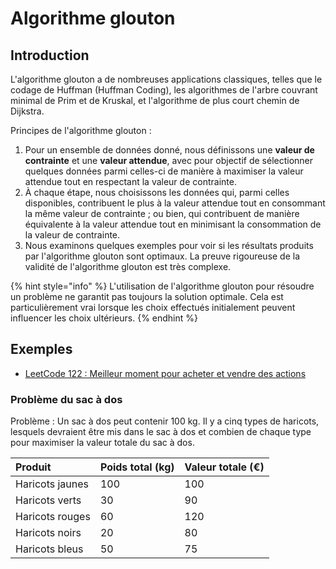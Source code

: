 # Algorithme glouton

## Introduction

L'algorithme glouton a de nombreuses applications classiques, telles que le codage de Huffman (Huffman Coding), les algorithmes de l'arbre couvrant minimal de Prim et de Kruskal, et l'algorithme de plus court chemin de Dijkstra.

Principes de l'algorithme glouton :

1. Pour un ensemble de données donné, nous définissons une **valeur de contrainte** et une **valeur attendue**, avec pour objectif de sélectionner quelques données parmi celles-ci de manière à maximiser la valeur attendue tout en respectant la valeur de contrainte.
2. À chaque étape, nous choisissons les données qui, parmi celles disponibles, contribuent le plus à la valeur attendue tout en consommant la même valeur de contrainte ; ou bien, qui contribuent de manière équivalente à la valeur attendue tout en minimisant la consommation de la valeur de contrainte.
3. Nous examinons quelques exemples pour voir si les résultats produits par l'algorithme glouton sont optimaux. La preuve rigoureuse de la validité de l'algorithme glouton est très complexe.

{% hint style="info" %}
L'utilisation de l'algorithme glouton pour résoudre un problème ne garantit pas toujours la solution optimale. Cela est particulièrement vrai lorsque les choix effectués initialement peuvent influencer les choix ultérieurs.
{% endhint %}

## Exemples

* [LeetCode 122 : Meilleur moment pour acheter et vendre des actions](https://github.com/StoneYunZhao/algorithm/blob/master/src/main/java/com/zhaoyun/leetcode/greedy/LT122.java)

### Problème du sac à dos

Problème : Un sac à dos peut contenir 100 kg. Il y a cinq types de haricots, lesquels devraient être mis dans le sac à dos et combien de chaque type pour maximiser la valeur totale du sac à dos.

| Produit | Poids total (kg) | Valeur totale (€) |
| :--- | :--- | :--- |
| Haricots jaunes | 100 | 100 |
| Haricots verts | 30 | 90 |
| Haricots rouges | 60 | 120 |
| Haricots noirs | 20 | 80 |
| Haricots bleus | 50 | 75 |